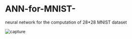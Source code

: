 # ANN-for-MNIST-
neural network for the computation of 28*28 MNIST dataset

![capture](https://user-images.githubusercontent.com/24986485/40646625-751c7134-6349-11e8-8c92-a3c9e326654f.JPG)


